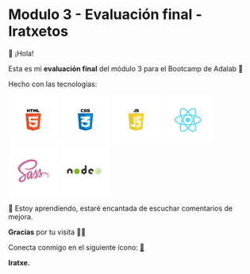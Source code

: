 # Modulo 3 - Evaluación final -Iratxetos 

👋 ¡Hola!

Esta es mi **evaluación final** del módulo 3 para el Bootcamp de Adalab 👩

Hecho con las tecnologías:


 ![Html](./src/images/2.png) ![Css](./src/images/4.png) ![Javascript](./src/images/3.png) ![React](./src/images/5.png) ![Sass](./src/images/6.png) ![Node](./src/images/1.png)


📢 Estoy aprendiendo, estaré encantada de escuchar comentarios de mejora.

**Gracias** por tu visita 💁‍♀️

Conecta conmigo en el siguiente ícono:
[📩](https://www.linkedin.com/in/iratxe-martin-perez/)


**Iratxe.**
